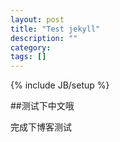 ```yaml
---
layout: post
title: "Test jekyll"
description: ""
category: 
tags: []
---
```

{% include JB/setup %}


##测试下中文哦

完成下博客测试
